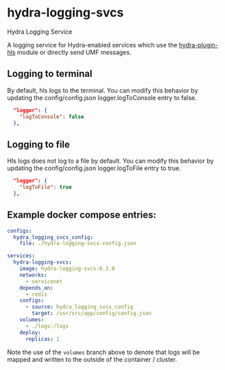 # hydra-logging-svcs
Hydra Logging Service

A logging service for Hydra-enabled services which use the [hydra-plugin-hls](https://github.com/pnxtech/hydra-plugin-hls) module or directly send UMF messages.

## Logging to terminal

By default, hls logs to the terminal.  You can modify this behavior by updating the config/config.json logger.logToConsole entry to false.

```json
  "logger": {
    "logToConsole": false
  },
```

## Logging to file

Hls logs does not log to a file by default.  You can modify this behavior by updating the config/config.json logger.logToFile entry to true.

```json
  "logger": {
    "logToFile": true
  },
```

## Example docker compose entries:

```yaml
configs:
  hydra_logging_svcs_config:
    file: ./hydra-logging-svcs-config.json
```

```yaml
services:
  hydra-logging-svcs:
    image: hydra-logging-svcs:0.3.0
    networks:
      - servicenet
    depends_on:
      - redis
    configs:
      - source: hydra_logging_svcs_config
        target: /usr/src/app/config/config.json
    volumes:
      - ./logs:/logs
    deploy:
      replicas: 1
```

Note the use of the `volumes` branch above to denote that logs will be mapped and written to the outside of the container / cluster.

